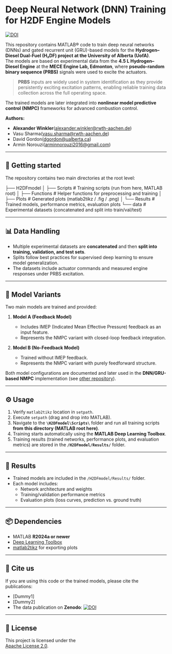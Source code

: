 # Deep Neural Network (DNN) Training for H2DF Engine Models

[![DOI](https://zenodo.org/badge/66250946.svg)](https://zenodo.org/badge/latestdoi/66250946)

This repository contains MATLAB® code to train deep neural networks (DNNs) and gated recurrent unit (GRU)-based models for the **Hydrogen–Diesel Dual-Fuel (H₂DF) project at the University of Alberta (UofA)**.  
The models are based on experimental data from the **4.5 L Hydrogen–Diesel Engine** at the **MECE Engine Lab, Edmonton**, where **pseudo-random binary sequence (PRBS)** signals were used to excite the actuators.  

> **PRBS** inputs are widely used in system identification as they provide persistently exciting excitation patterns, enabling reliable training data collection across the full operating space.  

The trained models are later integrated into **nonlinear model predictive control (NMPC)** frameworks for advanced combustion control.  

**Authors:** 
- **Alexander Winkler**(alexander.winkler@rwth-aachen.de)
- Vasu Sharma(vasu.sharma@rwth-aachen.de)
- David Gordon(dgordon@ualberta.ca)
- Armin Norouzi(arminnorouzi2016@gmail.com)                     

---

## 🚀 Getting started

The repository contains two main directories at the root level:

├── H2DFmodel
│ ├── Scripts # Training scripts (run from here, MATLAB root)
│ ├── Functions # Helper functions for preprocessing and training
│ ├── Plots # Generated plots (matlab2tikz / .fig / .png)
│ └── Results # Trained models, performance metrics, evaluation plots
└── data # Experimental datasets (concatenated and split into train/val/test)


---

## 📊 Data Handling

- Multiple experimental datasets are **concatenated** and then **split into training, validation, and test sets**.  
- Splits follow best practices for supervised deep learning to ensure model generalization.  
- The datasets include actuator commands and measured engine responses under PRBS excitation.  

---

## 🧠 Model Variants

Two main models are trained and provided:  

1. **Model A (Feedback Model)**  
   - Includes IMEP (Indicated Mean Effective Pressure) feedback as an input feature.  
   - Represents the NMPC variant with closed-loop feedback integration.  

2. **Model B (No-Feedback Model)**  
   - Trained without IMEP feedback.  
   - Represents the NMPC variant with purely feedforward structure.  

Both model configurations are documented and later used in the **DNN/GRU-based NMPC** implementation (see [other repository](LINK)).  

---

## ⚙️ Usage

1. Verify `matlab2tikz` location in `setpath`.  
2. Execute `setpath` (drag and drop into MATLAB).  
3. Navigate to the **`\H2DFmodel\Scripts\`** folder and run all training scripts **from this directory (MATLAB root here)**.  
4. Training starts automatically using the **MATLAB Deep Learning Toolbox**.  
5. Training results (trained networks, performance plots, and evaluation metrics) are stored in the **`/H2DFmodel/Results/`** folder.  

---

## 📂 Results

- Trained models are included in the `/H2DFmodel/Results/` folder.  
- Each model includes:
  - Network architecture and weights  
  - Training/validation performance metrics  
  - Evaluation plots (loss curves, prediction vs. ground truth)  

---

## 📦 Dependencies

- MATLAB **R2024a or newer**  
- [Deep Learning Toolbox](https://de.mathworks.com/products/deep-learning.html)  
- [matlab2tikz](https://github.com/matlab2tikz/matlab2tikz) for exporting plots  

---

## 📑 Cite us

If you are using this code or the trained models, please cite the publications:  

- [Dummy1]  
- [Dummy2]  
- The data publication on **Zenodo**:
[![DOI](https://zenodo.org/badge/66250946.svg)](https://zenodo.org/badge/latestdoi/66250946)

---

## 📜 License

This project is licensed under the  
[Apache License 2.0](https://www.apache.org/licenses/LICENSE-2.0.txt).  
